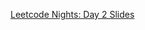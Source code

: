 [Leetcode Nights: Day 2 Slides](https://docs.google.com/presentation/d/1DoQYjCGgiRKmCw-EhKcVF_qxLQOMJfL0DnigNXrIp4s/edit?usp=sharing)
